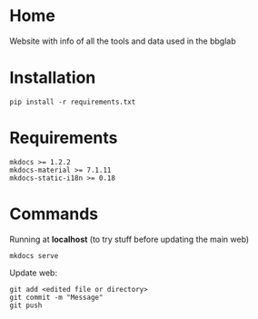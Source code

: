 # Home

Website with info of all the tools and data used in the bbglab

# Installation

```
pip install -r requirements.txt
```


# Requirements

```
mkdocs >= 1.2.2
mkdocs-material >= 7.1.11
mkdocs-static-i18n >= 0.18
```

# Commands
Running at **localhost** (to try stuff before updating the main web)

```
mkdocs serve
```

Update web:

```
git add <edited file or directory>
git commit -m "Message"
git push
```
